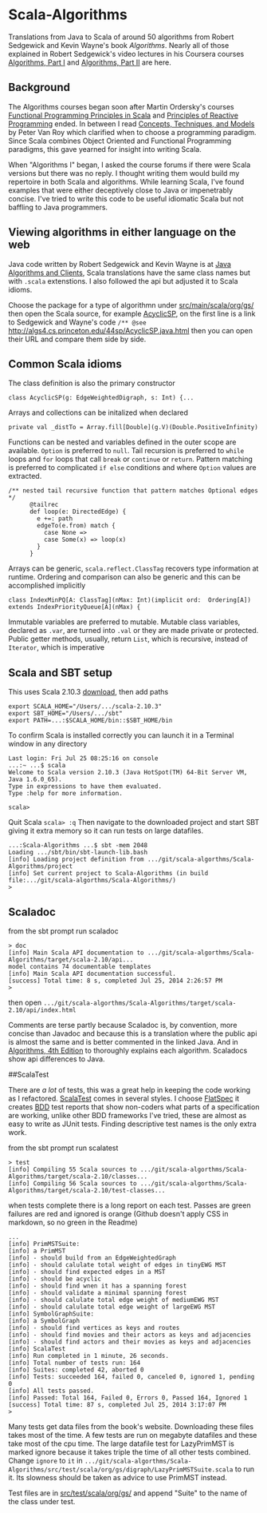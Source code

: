 # Scala-Algorithms

Translations from Java to Scala of around 50 algorithms from Robert Sedgewick and Kevin Wayne's book _Algorithms_. Nearly all of those explained in Robert Sedgewick's video lectures in his Coursera courses [Algorithms, Part I](https://www.coursera.org/course/algs4partI) and [Algorithms, Part II](https://www.coursera.org/course/algs4partII) are here.

## Background

The Algorithms courses began soon after Martin Ordersky's courses [Functional Programming Principles in Scala](https://class.coursera.org/progfun-003) and [Principles of Reactive Programming](https://class.coursera.org/reactive-001) ended. In between I read [Concepts, Techniques, and Models](http://www.info.ucl.ac.be/~pvr/book.html) by Peter Van Roy which clarified when to choose a programming paradigm. Since Scala combines Object Oriented and Functional Programming paradigms, this gave yearned for insight into writing Scala.

When "Algorithms I" began, I asked the course forums if there were Scala versions but there was no reply. I thought writing them would build my repertoire in both Scala and algorithms. While learning Scala, I've found examples that were either deceptively close to Java or impenetrably concise. I've tried to write this code to be useful idiomatic Scala but not baffling to Java programmers.

## Viewing algorithms in either language on the web

Java code written by Robert Sedgewick and Kevin Wayne is at [Java Algorithms and Clients](http://algs4.cs.princeton.edu/code/), Scala translations have the same class names but with `.scala` extenstions. I also followed the api but adjusted it to Scala idioms.

Choose the package for a type of algorithmn under [src/main/scala/org/gs/](https://github.com/garyaiki/Scala-Algorithms/tree/master/src/main/scala/org/gs) then open the Scala source, for example [AcyclicSP](https://github.com/garyaiki/Scala-Algorithms/blob/master/src/main/scala/org/gs/digraph/AcyclicSP.scala), on the first line is a link to Sedgewick and Wayne's code `/** @see` <http://algs4.cs.princeton.edu/44sp/AcyclicSP.java.html> then you can open their URL and compare them side by side.

## Common Scala idioms

The class definition is also the primary constructor
```
class AcyclicSP(g: EdgeWeightedDigraph, s: Int) {...
```

Arrays and collections can be initalized when declared
```
private val _distTo = Array.fill[Double](g.V)(Double.PositiveInfinity)
```

Functions can be nested and variables defined in the outer scope are available. `Option` is preferred to `null`. Tail recursion is preferred to `while` loops and `for` loops that call `break` or `continue` or `return`. Pattern matching is preferred to complicated `if else` conditions and where `Option` values are extracted.
```
/** nested tail recursive function that pattern matches Optional edges */
      @tailrec
      def loop(e: DirectedEdge) {
        e +=: path
        edgeTo(e.from) match {
          case None =>
          case Some(x) => loop(x)
        }
      }
```

Arrays can be generic, `scala.reflect.ClassTag` recovers type information at runtime. Ordering and comparison can also be generic and this can be accomplished implicitly 
 ```
 class IndexMinPQ[A: ClassTag](nMax: Int)(implicit ord:  Ordering[A]) extends IndexPriorityQueue[A](nMax) {
  ```
Immutable variables are preferred to mutable. Mutable class variables, declared as `.var`, are turned into `.val` or they are made private or protected. Public getter methods, usually, return `List`, which is recursive, instead of `Iterator`, which is imperative

## Scala and SBT setup

This uses Scala 2.10.3 [download](http://www.scala-lang.org/download/2.10.3.html), then add paths
```
export SCALA_HOME="/Users/.../scala-2.10.3"
export SBT_HOME="/Users/.../sbt"
export PATH=...:$SCALA_HOME/bin::$SBT_HOME/bin
```

To confirm Scala is installed correctly you can launch it in a Terminal window in any directory

```
Last login: Fri Jul 25 08:25:16 on console
...:~ ...$ scala
Welcome to Scala version 2.10.3 (Java HotSpot(TM) 64-Bit Server VM, Java 1.6.0_65).
Type in expressions to have them evaluated.
Type :help for more information.

scala> 
```

Quit Scala `scala> :q` Then navigate to the downloaded project and start SBT giving it extra memory so it can run tests on large datafiles.

```
...:Scala-Algorithms ...$ sbt -mem 2048
Loading .../sbt/bin/sbt-launch-lib.bash
[info] Loading project definition from .../git/scala-algorthms/Scala-Algorithms/project
[info] Set current project to Scala-Algorithms (in build file:.../git/scala-algorthms/Scala-Algorithms/)
> 
```
## Scaladoc

from the sbt prompt run scaladoc
```
> doc
[info] Main Scala API documentation to .../git/scala-algorthms/Scala-Algorithms/target/scala-2.10/api...
model contains 74 documentable templates
[info] Main Scala API documentation successful.
[success] Total time: 8 s, completed Jul 25, 2014 2:26:57 PM
> 
```

then open 
`.../git/scala-algorthms/Scala-Algorithms/target/scala-2.10/api/index.html`

Comments are terse partly because Scaladoc is, by convention, more concise than Javadoc and because this is a translation where the public api is almost the same and is better commented in the linked Java. And in [Algorithms, 4th Edition](http://algs4.cs.princeton.edu/home/) to thoroughly explains each algorithm. Scaladocs show api differences to Java.

##ScalaTest

There are _a lot_ of tests, this was a great help in keeping the code working as I refactored. [ScalaTest](http://www.scalatest.org) comes in several styles. I choose [FlatSpec](http://www.scalatest.org/user_guide/selecting_a_style) it creates [BDD](http://dannorth.net/introducing-bdd/) test reports that show non-coders what parts of a specification are working, unlike other BDD frameworks I've tried, these are almost as easy to write as JUnit tests. Finding descriptive test names is the only extra work.

from the sbt prompt run scalatest
```
> test
[info] Compiling 55 Scala sources to .../git/scala-algorthms/Scala-Algorithms/target/scala-2.10/classes...
[info] Compiling 56 Scala sources to .../git/scala-algorthms/Scala-Algorithms/target/scala-2.10/test-classes...
```
when tests complete there is a long report on each test. Passes are green failures are red and ignored is orange (Github doesn't apply CSS in markdown, so no green in the Readme)
```
...
[info] PrimMSTSuite:
[info] a PrimMST
[info] - should build from an EdgeWeightedGraph
[info] - should calulate total weight of edges in tinyEWG MST
[info] - should find expected edges in a MST
[info] - should be acyclic
[info] - should find wnen it has a spanning forest
[info] - should validate a minimal spanning forest
[info] - should calulate total edge weight of mediumEWG MST
[info] - should calulate total edge weight of largeEWG MST
[info] SymbolGraphSuite:
[info] a SymbolGraph
[info] - should find vertices as keys and routes
[info] - should find movies and their actors as keys and adjacencies
[info] - should find actors and their movies as keys and adjacencies
[info] ScalaTest
[info] Run completed in 1 minute, 26 seconds.
[info] Total number of tests run: 164
[info] Suites: completed 42, aborted 0
[info] Tests: succeeded 164, failed 0, canceled 0, ignored 1, pending 0
[info] All tests passed.
[info] Passed: Total 164, Failed 0, Errors 0, Passed 164, Ignored 1
[success] Total time: 87 s, completed Jul 25, 2014 3:17:07 PM
> 
```
Many tests get data files from the book's website. Downloading these files takes most of the time. A few tests are run on megabyte datafiles and these take most of the cpu time. The large datafile test for LazyPrimMST is marked ignore because it takes triple the time of all other tests combined. Change `ignore` to `it` 
in `.../git/scala-algorthms/Scala-Algorithms/src/test/scala/org/gs/digraph/LazyPrimMSTSuite.scala`
to run it. Its slowness should be taken as advice to use PrimMST instead.

Test files are in [src/test/scala/org/gs/](https://github.com/garyaiki/Scala-Algorithms/tree/master/src/test/scala/org/gs) and append "Suite" to the name of the class under test.

